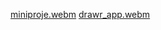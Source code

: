 [miniproje.webm](https://github.com/fatma1604/calismalar/assets/120199233/c169555d-2f02-441c-8f59-7363f87cf066)
[drawr_app.webm](https://github.com/fatma1604/calismalar/assets/120199233/66dc52b0-321d-437b-94ab-844d3c4b91d0)
